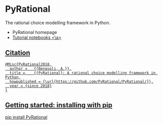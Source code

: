 # PyRational 

The rational choice modelling framework in Python.

* PyRational homepage
* <a href="https://github.com/PyRational/PyRational/blob/master/notebooks/index.ipynb"> Tutorial notebooks <\a>
    
## Citation
    @Misc{PyRational2018,
      author =   {{Benavoli, A.}},
      title =    {{PyRational}: A rational choice modelling framework in Python,
      howpublished = {\url{https://github.com/PyRational/PyRational/}},
      year = {since 2018}
    }
## Getting started: installing with pip

pip install PyRational
